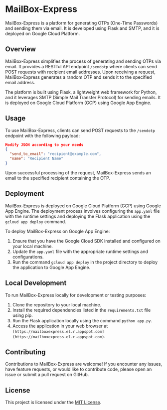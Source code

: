 # MailBox-Express

MailBox-Express is a platform for generating OTPs (One-Time Passwords) and sending them via email. It is developed using Flask and SMTP, and it is deployed on Google Cloud Platform.

## Overview

MailBox-Express simplifies the process of generating and sending OTPs via email. It provides a RESTful API endpoint `/sendotp` where clients can send POST requests with recipient email addresses. Upon receiving a request, MailBox-Express generates a random OTP and sends it to the specified email address.

The platform is built using Flask, a lightweight web framework for Python, and it leverages SMTP (Simple Mail Transfer Protocol) for sending emails. It is deployed on Google Cloud Platform (GCP) using Google App Engine.

## Usage

To use MailBox-Express, clients can send POST requests to the `/sendotp` endpoint with the following payload:

```json
Modify JSON according to your needs
{
  "send_to_email": "recipient@example.com",
  "name": "Recipient Name"  
}
```

Upon successful processing of the request, MailBox-Express sends an email to the specified recipient containing the OTP.

## Deployment

MailBox-Express is deployed on Google Cloud Platform (GCP) using Google App Engine. The deployment process involves configuring the `app.yaml` file with the runtime settings and deploying the Flask application using the `gcloud app deploy` command.

To deploy MailBox-Express on Google App Engine:

1. Ensure that you have the Google Cloud SDK installed and configured on your local machine.
2. Update the `app.yaml` file with the appropriate runtime settings and configurations.
3. Run the command `gcloud app deploy` in the project directory to deploy the application to Google App Engine.

## Local Development

To run MailBox-Express locally for development or testing purposes:

1. Clone the repository to your local machine.
2. Install the required dependencies listed in the `requirements.txt` file using pip.
3. Run the Flask application locally using the command `python app.py`.
4. Access the application in your web browser at `[https://mailboxexpress.el.r.appspot.com](https://mailboxexpress.el.r.appspot.com)`.

## Contributing

Contributions to MailBox-Express are welcome! If you encounter any issues, have feature requests, or would like to contribute code, please open an issue or submit a pull request on GitHub.

## License

This project is licensed under the [MIT License](LICENSE).
